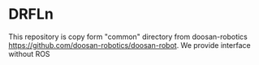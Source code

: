 # DRFLn
This repository is copy form "common" directory from doosan-robotics https://github.com/doosan-robotics/doosan-robot. We provide interface without ROS
